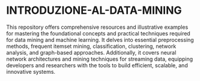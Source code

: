 # INTRODUZIONE-AL-DATA-MINING

This repository offers comprehensive resources and illustrative examples for mastering the foundational concepts and practical techniques required for data mining and machine learning. It delves into essential preprocessing methods, frequent itemset mining, classification, clustering, network analysis, and graph-based approaches. Additionally, it covers neural network architectures and mining techniques for streaming data, equipping developers and researchers with the tools to build efficient, scalable, and innovative systems.
